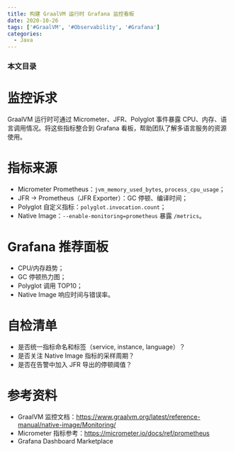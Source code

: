 ```yaml
---
title: 构建 GraalVM 运行时 Grafana 监控看板
date: 2020-10-26
tags: ['#GraalVM', '#Observability', '#Grafana']
categories:
  - Java
---
```


### 本文目录
<!-- toc -->

# 监控诉求
GraalVM 运行时可通过 Micrometer、JFR、Polyglot 事件暴露 CPU、内存、语言调用情况。将这些指标整合到 Grafana 看板，帮助团队了解多语言服务的资源使用。

# 指标来源
- Micrometer Prometheus：`jvm_memory_used_bytes`, `process_cpu_usage`；
- JFR -> Prometheus（JFR Exporter）：GC 停顿、编译时间；
- Polyglot 自定义指标：`polyglot.invocation.count`；
- Native Image：`--enable-monitoring=prometheus` 暴露 `/metrics`。

# Grafana 推荐面板
- CPU/内存趋势；
- GC 停顿热力图；
- Polyglot 调用 TOP10；
- Native Image 响应时间与错误率。

# 自检清单
- 是否统一指标命名和标签（service, instance, language）？
- 是否关注 Native Image 指标的采样周期？
- 是否在告警中加入 JFR 导出的停顿阈值？

# 参考资料
- GraalVM 监控文档：https://www.graalvm.org/latest/reference-manual/native-image/Monitoring/
- Micrometer 指标参考：https://micrometer.io/docs/ref/prometheus
- Grafana Dashboard Marketplace

